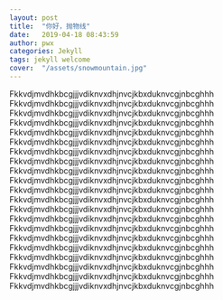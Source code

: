 ```yaml
---
layout: post
title:  "你好，抛物线"
date:   2019-04-18 08:43:59
author: pwx
categories: Jekyll
tags: jekyll welcome
cover:  "/assets/snowmountain.jpg"
---
```


Fkkvdjmvdhkbcgjjjvdiknvxdhjnvcjkbxduknvcgjnbcghhh
Fkkvdjmvdhkbcgjjjvdiknvxdhjnvcjkbxduknvcgjnbcghhh
Fkkvdjmvdhkbcgjjjvdiknvxdhjnvcjkbxduknvcgjnbcghhh
Fkkvdjmvdhkbcgjjjvdiknvxdhjnvcjkbxduknvcgjnbcghhh
Fkkvdjmvdhkbcgjjjvdiknvxdhjnvcjkbxduknvcgjnbcghhh
Fkkvdjmvdhkbcgjjjvdiknvxdhjnvcjkbxduknvcgjnbcghhh
Fkkvdjmvdhkbcgjjjvdiknvxdhjnvcjkbxduknvcgjnbcghhh
Fkkvdjmvdhkbcgjjjvdiknvxdhjnvcjkbxduknvcgjnbcghhh
Fkkvdjmvdhkbcgjjjvdiknvxdhjnvcjkbxduknvcgjnbcghhh
Fkkvdjmvdhkbcgjjjvdiknvxdhjnvcjkbxduknvcgjnbcghhh
Fkkvdjmvdhkbcgjjjvdiknvxdhjnvcjkbxduknvcgjnbcghhh
Fkkvdjmvdhkbcgjjjvdiknvxdhjnvcjkbxduknvcgjnbcghhh
Fkkvdjmvdhkbcgjjjvdiknvxdhjnvcjkbxduknvcgjnbcghhh
Fkkvdjmvdhkbcgjjjvdiknvxdhjnvcjkbxduknvcgjnbcghhh
Fkkvdjmvdhkbcgjjjvdiknvxdhjnvcjkbxduknvcgjnbcghhh
Fkkvdjmvdhkbcgjjjvdiknvxdhjnvcjkbxduknvcgjnbcghhh
Fkkvdjmvdhkbcgjjjvdiknvxdhjnvcjkbxduknvcgjnbcghhh
Fkkvdjmvdhkbcgjjjvdiknvxdhjnvcjkbxduknvcgjnbcghhh
Fkkvdjmvdhkbcgjjjvdiknvxdhjnvcjkbxduknvcgjnbcghhh
Fkkvdjmvdhkbcgjjjvdiknvxdhjnvcjkbxduknvcgjnbcghhh
Fkkvdjmvdhkbcgjjjvdiknvxdhjnvcjkbxduknvcgjnbcghhh

